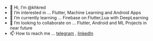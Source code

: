 - 👋 Hi, I’m @khkred
- 👀 I’m interested in ... Flutter, Machine Learning and Android Apps
- 🌱 I’m currently learning ... Firebase on Flutter,Lua with DeepLearning
- 💞️ I’m looking to collaborate on ... Flutter, Android and ML Projects in near future
- 📫 How to reach me ... [telegram](https://t.me/khkred) , [linkedIn](https://www.linkedin.com/in/khkred/)

<!---
khkred/khkred is a ✨ special ✨ repository because its `README.md` (this file) appears on your GitHub profile.
You can click the Preview link to take a look at your changes.
--->
